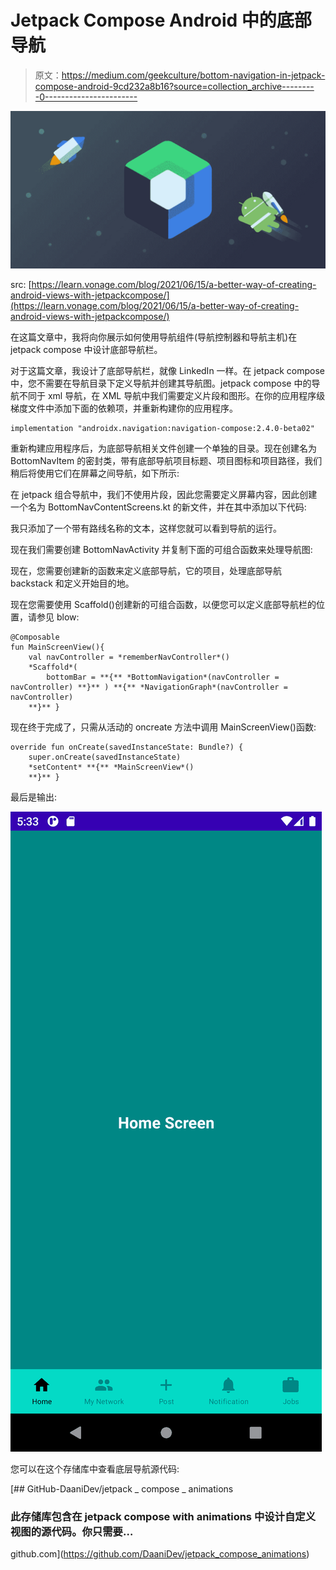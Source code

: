 # Jetpack Compose Android 中的底部导航

> 原文：<https://medium.com/geekculture/bottom-navigation-in-jetpack-compose-android-9cd232a8b16?source=collection_archive---------0----------------------->

![](img/49cc1b751010d2bf56aaa8c6d65e5cf5.png)

src: [https://learn.vonage.com/blog/2021/06/15/a-better-way-of-creating-android-views-with-jetpackcompose/](https://learn.vonage.com/blog/2021/06/15/a-better-way-of-creating-android-views-with-jetpackcompose/)

在这篇文章中，我将向你展示如何使用导航组件(导航控制器和导航主机)在 jetpack compose 中设计底部导航栏。

对于这篇文章，我设计了底部导航栏，就像 LinkedIn 一样。在 jetpack compose 中，您不需要在导航目录下定义导航并创建其导航图。jetpack compose 中的导航不同于 xml 导航，在 XML 导航中我们需要定义片段和图形。在你的应用程序级梯度文件中添加下面的依赖项，并重新构建你的应用程序。

```
implementation "androidx.navigation:navigation-compose:2.4.0-beta02"
```

重新构建应用程序后，为底部导航相关文件创建一个单独的目录。现在创建名为 BottomNavItem 的密封类，带有底部导航项目标题、项目图标和项目路径，我们稍后将使用它们在屏幕之间导航，如下所示:

在 jetpack 组合导航中，我们不使用片段，因此您需要定义屏幕内容，因此创建一个名为 BottomNavContentScreens.kt 的新文件，并在其中添加以下代码:

我只添加了一个带有路线名称的文本，这样您就可以看到导航的运行。

现在我们需要创建 BottomNavActivity 并复制下面的可组合函数来处理导航图:

现在，您需要创建新的函数来定义底部导航，它的项目，处理底部导航 backstack 和定义开始目的地。

现在您需要使用 Scaffold()创建新的可组合函数，以便您可以定义底部导航栏的位置，请参见 blow:

```
@Composable
fun MainScreenView(){
    val navController = *rememberNavController*()
    *Scaffold*(
        bottomBar = **{** *BottomNavigation*(navController = navController) **}** ) **{** *NavigationGraph*(navController = navController)
    **}** }
```

现在终于完成了，只需从活动的 oncreate 方法中调用 MainScreenView()函数:

```
override fun onCreate(savedInstanceState: Bundle?) {
    super.onCreate(savedInstanceState)
    *setContent* **{** *MainScreenView*()
    **}** }
```

最后是输出:

![](img/fa40b60740eb81384ceae88a42034430.png)

您可以在这个存储库中查看底层导航源代码:

[](https://github.com/DaaniDev/jetpack_compose_animations) [## GitHub-DaaniDev/jetpack _ compose _ animations

### 此存储库包含在 jetpack compose with animations 中设计自定义视图的源代码。你只需要…

github.com](https://github.com/DaaniDev/jetpack_compose_animations)
